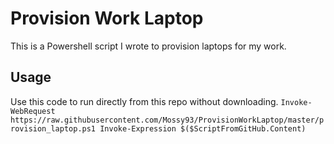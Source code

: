 # Provision Work Laptop
This is a Powershell script I wrote to provision laptops for my work.

## Usage
Use this code to run directly from this repo without downloading.
`Invoke-WebRequest https://raw.githubusercontent.com/Mossy93/ProvisionWorkLaptop/master/provision_laptop.ps1
Invoke-Expression $($ScriptFromGitHub.Content)`
